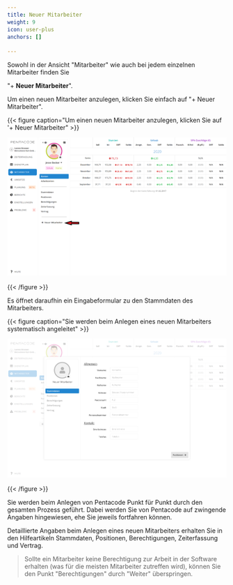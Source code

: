 ```yaml
---
title: Neuer Mitarbeiter
weight: 9
icon: user-plus
anchors: []

---
```

Sowohl in der Ansicht "Mitarbeiter" wie auch bei jedem einzelnen Mitarbeiter finden Sie

"+ **Neuer Mitarbeiter**".

Um einen neuen Mitarbeiter anzulegen, klicken Sie einfach auf "+ Neuer Mitarbeiter".

{{< figure caption="Um einen neuen Mitarbeiter anzulegen, klicken Sie auf '+ Neuer Mitarbeiter" >}}

![](/uploads/neuer-mitarbeiter1.png)

{{< /figure >}}

Es öffnet daraufhin ein Eingabeformular zu den Stammdaten des Mitarbeiters.

{{< figure caption="Sie werden beim Anlegen eines neuen Mitarbeiters systematisch angeleitet" >}}

![](/uploads/neuer-mitarbeiter2.png)

{{< /figure >}}

Sie werden beim Anlegen von Pentacode Punkt für Punkt durch den gesamten Prozess geführt. Dabei werden Sie von Pentacode auf zwingende Angaben hingewiesen, ehe Sie jeweils fortfahren können.

Detaillierte Angaben beim Anlegen eines neuen Mitarbeiters erhalten Sie in den Hilfeartikeln Stammdaten, Positionen, Berechtigungen, Zeiterfassung und Vertrag.

> Sollte ein Mitarbeiter keine Berechtigung zur Arbeit in der Software erhalten (was für die meisten Mitarbeiter zutreffen wird), können Sie den Punkt "Berechtigungen" durch "Weiter" überspringen.